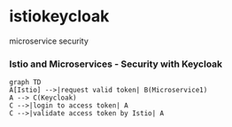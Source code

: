 # istiokeycloak
microservice security
### Istio and Microservices - Security with Keycloak

```
graph TD
A[Istio] -->|request valid token| B(Microservice1) 
A --> C(Keycloak) 
C -->|login to access token| A
C -->|validate access token by Istio| A
```

